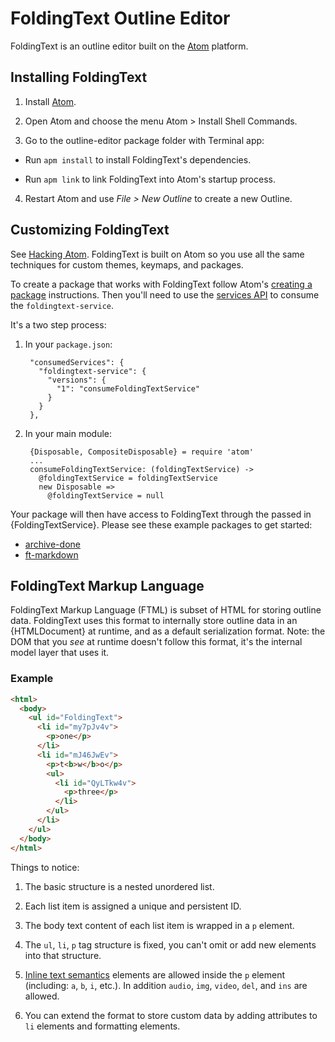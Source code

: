 # FoldingText Outline Editor

FoldingText is an outline editor built on the [Atom](http://atom.io) platform.

## Installing FoldingText

1. Install [Atom](https://atom.io/).

2. Open Atom and choose the menu Atom > Install Shell Commands.

3. Go to the outline-editor package folder with Terminal app:

  - Run `apm install` to install FoldingText's dependencies.

  - Run `apm link` to link FoldingText into Atom's startup process.

4. Restart Atom and use _File > New Outline_ to create a new Outline.

## Customizing FoldingText

See [Hacking Atom](https://atom.io/docs/latest/hacking-atom-tools-of-the-trade). FoldingText is built on Atom so you use all the same techniques for custom themes, keymaps, and packages.

To create a package that works with FoldingText follow Atom's [creating a package](https://atom.io/docs/latest/hacking-atom-package-word-count) instructions. Then you'll need to use the [services API](https://atom.io/docs/latest/behind-atom-interacting-with-other-packages-via-services) to consume the `foldingtext-service`.

It's a two step process:

1. In your `package.json`:

        "consumedServices": {
          "foldingtext-service": {
            "versions": {
              "1": "consumeFoldingTextService"
            }
          }
        },

2. In your main module:

        {Disposable, CompositeDisposable} = require 'atom'
        ...
        consumeFoldingTextService: (foldingTextService) ->
          @foldingTextService = foldingTextService
          new Disposable =>
            @foldingTextService = null

Your package will then have access to FoldingText through the passed in {FoldingTextService}. Please see these example packages to get started:

- [archive-done](https://github.com/FoldingText/archive-done)
- [ft-markdown](https://github.com/FoldingText/ft-markdown)

## FoldingText Markup Language

FoldingText Markup Language (FTML) is subset of HTML for storing outline data. FoldingText uses this format to internally store outline data in an {HTMLDocument} at runtime, and as a default serialization format. Note: the DOM that you *see* at runtime doesn't follow this format, it's the internal model layer that uses it.

### Example

```html
<html>
  <body>
    <ul id="FoldingText">
      <li id="my7pJv4v">
        <p>one</p>
      </li>
      <li id="mJ46JwEv">
        <p>t<b>w</b>o</p>
        <ul>
          <li id="QyLTkw4v">
            <p>three</p>
          </li>
        </ul>
      </li>
    </ul>
  </body>
</html>
```

Things to notice:

1. The basic structure is a nested unordered list.

2. Each list item is assigned a unique and persistent ID.

3. The body text content of each list item is wrapped in a `p` element.

4. The `ul`, `li`, `p` tag structure is fixed, you can't omit or add new elements into that structure.



5. [Inline text semantics](https://developer.mozilla.org/en-US/docs/Web/HTML/Element#Inline_text_semantics) elements are allowed inside the `p` element (including: `a`, `b`, `i`, etc.). In addition `audio`, `img`, `video`, `del`, and `ins` are allowed.

6. You can extend the format to store custom data by adding attributes to `li` elements and formatting elements.